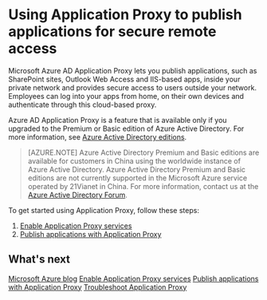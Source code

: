 <properties 
	pageTitle="Using Application Proxy to publish applications for secure remote access" 
	description="A topic that explains how to publish applications, such as SharePoint sites, Outlook Web Access and IIS-based apps, inside your private network and provides secure access to users outside your network." 
	services="active-directory" 
	documentationCenter="" 
	authors="Justinha" 
	manager="TerryLan" 
	editor="LisaToft"/>

<tags 
	ms.service="active-directory" 
	ms.workload="infrastructure-services" 
	ms.tgt_pltfrm="na" 
	ms.devlang="na" 
	ms.topic="article" 
	ms.date="05/04/2015" 
	ms.author="Justinha"/>


# Using Application Proxy to publish applications for secure remote access

Microsoft Azure AD Application Proxy lets you publish applications, such as SharePoint sites, Outlook Web Access and IIS-based apps, inside your private network and provides secure access to users outside your network. Employees can log into your apps from home, on their own devices and authenticate through this cloud-based proxy.

Azure AD Application Proxy is a feature that is available only if you upgraded to the Premium or Basic edition of Azure Active Directory. For more information, see [Azure Active Directory editions](active-directory-editions).

> [AZURE.NOTE]
Azure Active Directory Premium and Basic editions are available for customers in China using the worldwide instance of Azure Active Directory. Azure Active Directory Premium and Basic editions are not currently supported in the Microsoft Azure service operated by 21Vianet in China. For more information, contact us at the [Azure Active Directory Forum](http://feedback.azure.com/forums/169401-azure-active-directory).

To get started using Application Proxy, follow these steps:
1. [Enable Application Proxy services](https://msdn.microsoft.com/library/azure/dn768214.aspx)
2. [Publish applications with Application Proxy](https://msdn.microsoft.com/library/azure/dn768220.aspx)

## What's next

[Microsoft Azure blog](http://azure.microsoft.com/blog/)
[Enable Application Proxy services](https://msdn.microsoft.com/library/azure/dn768214.aspx)
[Publish applications with Application Proxy](https://msdn.microsoft.com/library/azure/dn768220.aspx)
[Troubleshoot Application Proxy](https://msdn.microsoft.com/library/azure/dn768218.aspx)
